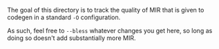 The goal of this directory is to track the quality of MIR that is given to codegen in a standard `-O` configuration.

As such, feel free to `--bless` whatever changes you get here, so long as doing so doesn't add substantially more MIR.
